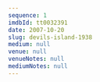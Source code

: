 ```yaml
---
sequence: 1
imdbId: tt0032391
date: 2007-10-20
slug: devils-island-1938
medium: null
venue: null
venueNotes: null
mediumNotes: null
---
```


